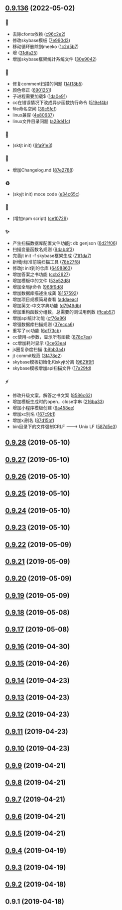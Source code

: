 ## [0.9.136](https://github.com/kongnet/sky/compare/0.9.28...0.9.136) (2022-05-02)


### :art:

* 去除cfonts依赖 ([c96c2e2](https://github.com/kongnet/sky/commit/c96c2e2fc861ed778344b2093e1a70add7014ba0))
* 修改skybase模板 ([7e990d3](https://github.com/kongnet/sky/commit/7e990d30b9360104a3002404018490f390173ec5))
* 移动循环删除到meeko ([1c2d5b7](https://github.com/kongnet/sky/commit/1c2d5b79089d996980ca108cd4fc9e8f294b577c))
* 增 ([31dfa25](https://github.com/kongnet/sky/commit/31dfa25ef0abac81d79b728d80bc523fc5fbaa5e))
* 增加skybase框架统计系统文件 ([30e9042](https://github.com/kongnet/sky/commit/30e90427811b18d668b4bbd2769bad614b8119ae))

### :bug:

* 修复comment扫描的问题 ([14f18b5](https://github.com/kongnet/sky/commit/14f18b521ea6277614877c2e54921e1d02f9784c))
* 颜色修正 ([6901251](https://github.com/kongnet/sky/commit/6901251a04ca5d9399c7f6812c5260fa7b8abfef))
* 子进程需要加载$ ([1da0e91](https://github.com/kongnet/sky/commit/1da0e917cc40f3a54965a5f1c99bcf50e1b70740))
* cc在错误情况下改成异步函数执行命令 ([519ef4b](https://github.com/kongnet/sky/commit/519ef4ba62be3b33bc8f66d5ea113e8e44085424))
* file命名空间 ([39c5fcf](https://github.com/kongnet/sky/commit/39c5fcf62130031a4ceddc7fee45c863a9bdf635))
* linux兼容 ([4e80637](https://github.com/kongnet/sky/commit/4e8063751f86f04d9fa742aaae69de9e452d88ba))
* linux文件目录问题 ([a28d41c](https://github.com/kongnet/sky/commit/a28d41cc81d2aefe4ce3c4b0985736844854d17e))

### :lipstick:

* (sktjt init) ([6fa91e3](https://github.com/kongnet/sky/commit/6fa91e3f986d4aa5e7f9b7ed82390e1b6f0f325c))

### :memo:

* 增加Changelog.md ([87e2788](https://github.com/kongnet/sky/commit/87e278853ee46fdbab291a1ae92d8f395ee56589))

### :recycle:

* (skyjt init) moce code ([e34c65c](https://github.com/kongnet/sky/commit/e34c65c3564bddea7c4d11c5113e91d1565edca9))

### :rocket:

* (增加npm script) ([ce10729](https://github.com/kongnet/sky/commit/ce10729c906847c6184c3ab057a298912589e721))

### :sparkles:

* 产生扫描数据库配置文件功能jt db genjson ([6d21f06](https://github.com/kongnet/sky/commit/6d21f06495535091a52a34e7419948e5695c9306))
* 扫描变量函数名规则 ([94ab4f3](https://github.com/kongnet/sky/commit/94ab4f30062c3f9b5828a6b88fe9a1b8793b5283))
* 完善jt init -f skybase框架生成 ([71f1da7](https://github.com/kongnet/sky/commit/71f1da75777c141fabc4860fe1aefb12ae02acdc))
* 新增jt标准前端扫描工具 ([78b27f8](https://github.com/kongnet/sky/commit/78b27f866e8e2b84d3e8b691826ea6deccf0304e))
* 修改jt init到的仓库 ([6498863](https://github.com/kongnet/sky/commit/64988636cc44551ba018d4fa7cd480e99b2b0d88))
* 增加答案之书功能 ([ccb2627](https://github.com/kongnet/sky/commit/ccb26274019d5e22b40afb64ba50a413494158d4))
* 增加模板中的文件 ([53e52d8](https://github.com/kongnet/sky/commit/53e52d864c47a318f907660f6d17d153d514f04f))
* 增加全局jt命令 ([968f9d8](https://github.com/kongnet/sky/commit/968f9d89ca1f77bab2266db76d8382e40e90a6cd))
* 增加数据库描述生成龚 ([8157592](https://github.com/kongnet/sky/commit/815759253568f4aac1cdc52bc14e7fb5462f23a5))
* 增加项目规模简易查看 ([addaeac](https://github.com/kongnet/sky/commit/addaeacd6eda55978be0f5a7546c2f0fc84764b9))
* 增加英文-中文字典功能 ([d7949db](https://github.com/kongnet/sky/commit/d7949db4b8855e1a6f40236157000d7de60c2483))
* 增加重构函数分组数，总需要的测试用例数 ([ffcab57](https://github.com/kongnet/sky/commit/ffcab573c8ace2f15350d0e196c5156216bb23e4))
* 增加api统计功能 ([cf76a86](https://github.com/kongnet/sky/commit/cf76a8668f90d42fe2733adcb6f9a69b6fccb837))
* 增强数据库扫描规则 ([37ecca6](https://github.com/kongnet/sky/commit/37ecca679adc1ac62aa9920da7a0f189340cd6a4))
* 重写了cc功能 ([6df73cb](https://github.com/kongnet/sky/commit/6df73cb4511548a674b1cbd20fb5cc38126d2a95))
* cc使用-a参数，显示所有函数 ([878c7ea](https://github.com/kongnet/sky/commit/878c7ea04f840403b5c909e64dd737c73e60473c))
* cc增加耗时显示 ([0ce63ea](https://github.com/kongnet/sky/commit/0ce63ea0da1a8b8d75b48f8513165145ba987dc1))
* js圈复杂度扫描 ([b9bb3a4](https://github.com/kongnet/sky/commit/b9bb3a4b46c53f81b401ea731c13841eab8cc481))
* jt commit规范 ([3f478e2](https://github.com/kongnet/sky/commit/3f478e2abe7c2eedce16f11280b261b647ac9a5e))
* skybase模板初始化和skyjt分离 ([9621f9f](https://github.com/kongnet/sky/commit/9621f9fb257cfeb5ac31518b7b984a0a41fa8f03))
* skybase模板增加api扫描文件 ([17a29fd](https://github.com/kongnet/sky/commit/17a29fdaf95cda827af78f1c47d3f816a8008128))

### :zap:

* 修改升级文案，解答之书文案 ([8586c62](https://github.com/kongnet/sky/commit/8586c62d152b85993d5d3a4d53ca4042b1a3574b))
* 增加模板生成时的open，close字串 ([216ba33](https://github.com/kongnet/sky/commit/216ba33092c380a990476d2a408c7c3c7e4485b0))
* 增加小程序模板创建 ([6a458ee](https://github.com/kongnet/sky/commit/6a458eeca9a4ae48668bfce8ca5f523cf908a552))
* 增加xc别名 ([167c9b1](https://github.com/kongnet/sky/commit/167c9b162e719a49167124ff2abd7c9c715a4dee))
* 增加xj别名 ([87d15bf](https://github.com/kongnet/sky/commit/87d15bf03d141ae60a08d8b3afcf6300110d1f54))
* bin目录下的文件强制CRLF ---> Unix LF ([587d5e3](https://github.com/kongnet/sky/commit/587d5e3711e8d54e1b609be1bb68d4c3fb462ce1))



## [0.9.28](https://github.com/kongnet/sky/compare/0.9.27...0.9.28) (2019-05-10)




## [0.9.27](https://github.com/kongnet/sky/compare/0.9.26...0.9.27) (2019-05-10)




## [0.9.26](https://github.com/kongnet/sky/compare/0.9.25...0.9.26) (2019-05-10)




## [0.9.25](https://github.com/kongnet/sky/compare/v0.9.24...0.9.25) (2019-05-10)




## [0.9.24](https://github.com/kongnet/sky/compare/v0.9.23...v0.9.24) (2019-05-10)




## [0.9.23](https://github.com/kongnet/sky/compare/v0.9.22...v0.9.23) (2019-05-10)




## [0.9.22](https://github.com/kongnet/sky/compare/v0.9.21...v0.9.22) (2019-05-09)




## [0.9.21](https://github.com/kongnet/sky/compare/v0.9.20...v0.9.21) (2019-05-09)




## [0.9.20](https://github.com/kongnet/sky/compare/v0.9.19...v0.9.20) (2019-05-09)




## [0.9.19](https://github.com/kongnet/sky/compare/v0.9.18...v0.9.19) (2019-05-09)




## [0.9.18](https://github.com/kongnet/sky/compare/v0.9.17...v0.9.18) (2019-05-08)




## [0.9.17](https://github.com/kongnet/sky/compare/v0.9.16...v0.9.17) (2019-05-08)




## [0.9.16](https://github.com/kongnet/sky/compare/v0.9.15...v0.9.16) (2019-04-30)




## [0.9.15](https://github.com/kongnet/sky/compare/v0.9.14...v0.9.15) (2019-04-26)




## [0.9.14](https://github.com/kongnet/sky/compare/v0.9.13...v0.9.14) (2019-04-23)




## [0.9.13](https://github.com/kongnet/sky/compare/v0.9.12...v0.9.13) (2019-04-23)




## [0.9.12](https://github.com/kongnet/sky/compare/v0.9.11...v0.9.12) (2019-04-23)




## [0.9.11](https://github.com/kongnet/sky/compare/v0.9.10...v0.9.11) (2019-04-23)




## [0.9.10](https://github.com/kongnet/sky/compare/v0.9.9...v0.9.10) (2019-04-23)




## [0.9.9](https://github.com/kongnet/sky/compare/v0.9.8...v0.9.9) (2019-04-21)




## [0.9.8](https://github.com/kongnet/sky/compare/v0.9.7...v0.9.8) (2019-04-21)




## [0.9.7](https://github.com/kongnet/sky/compare/v0.9.6...v0.9.7) (2019-04-21)




## [0.9.6](https://github.com/kongnet/sky/compare/v0.9.5...v0.9.6) (2019-04-21)




## [0.9.5](https://github.com/kongnet/sky/compare/v0.9.4...v0.9.5) (2019-04-21)




## [0.9.4](https://github.com/kongnet/sky/compare/v0.9.3...v0.9.4) (2019-04-19)




## [0.9.3](https://github.com/kongnet/sky/compare/v0.9.2...v0.9.3) (2019-04-19)




## [0.9.2](https://github.com/kongnet/sky/compare/v0.9.1...v0.9.2) (2019-04-18)




## 0.9.1 (2019-04-18)




